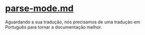 # [parse-mode.md](/plugins/parse-mode.md)

Aguardando a sua tradução, nós precisamos de uma tradução em Português para tornar a documentação melhor.
